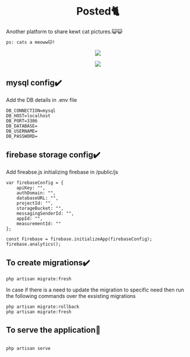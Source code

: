 <h1 align="center">
Posted🐈
</h1>

Another platform to share kewt cat pictures.😺😺 
```
ps: cats a meoww🐱!
```
<p align="center">
  <img src="https://i.ibb.co/yyqY2bX/main1.png" />
</p>

<p align="center">
  <img src="https://i.ibb.co/mcBgb7K/main2.png" />
</p>





## mysql config✔️
Add the DB details in .env file

```
DB_CONNECTION=mysql
DB_HOST=localhost
DB_PORT=3306
DB_DATABASE=
DB_USERNAME=
DB_PASSWORD=

```
## firebase storage config✔️

Add fireabse.js initializing firebase in /public/js

```
var firebaseConfig = {
    apiKey: "",
    authDomain: "",
    databaseURL: "",
    projectId: "",
    storageBucket: "",
    messagingSenderId: "",
    appId: "",
    measurementId: ""
};

const Firebase = firebase.initializeApp(firebaseConfig);
firebase.analytics();

```
## To create migrations✔️
```
php artisan migrate:fresh
```
In case if there is a need to update the migration to specific need then run the following commands over the exsisting migrations
```
php artisan migrate:rollback
php artisan migrate:fresh
```
## To serve the application🎃

```

php artisan serve 

```
